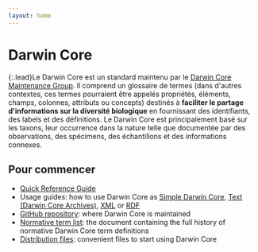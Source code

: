 ```yaml
---
layout: home
---
```


# Darwin Core

{:.lead}Le Darwin Core est un standard maintenu par le [Darwin Core Maintenance Group](https://www.tdwg.org/standards/dwc/#maintenance-group). Il comprend un glossaire de termes (dans d'autres contextes, ces termes pourraient être appelés propriétés, éléments, champs, colonnes, attributs ou concepts) destinés à **faciliter le partage d'informations sur la diversité biologique** en fournissant des identifiants, des labels et des définitions. Le Darwin Core est principalement basé sur les taxons, leur occurrence dans la nature telle que documentée par des observations, des spécimens, des échantillons et des informations connexes.

## Pour commencer

- [Quick Reference Guide](terms/)
- Usage guides: how to use Darwin Core as [Simple Darwin Core](simple/), [Text (Darwin Core Archives)](text/), [XML](xml/) or [RDF](rdf/)
- [GitHub repository](https://github.com/tdwg/dwc): where Darwin Core is maintained
- [Normative term list](list/): the document containing the full history of normative Darwin Core term definitions
- [Distribution files](https://github.com/tdwg/dwc/tree/master/dist): convenient files to start using Darwin Core
